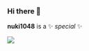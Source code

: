 ### Hi there 👋

**nuki1048** is a ✨ _special_ ✨

<div class='languages_and_tools'>
   <img src="https://cdn.jsdelivr.net/gh/devicons/devicon/icons/react/react-original.svg" />
          
</div>
